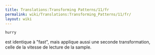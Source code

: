 ```yaml
---
title: Translations:Transforming Patterns/11/fr
permalink: wiki/Translations:Transforming_Patterns/11/fr/
layout: wiki
---
```


``` haskell
hurry
```

est identique à "fast", mais applique aussi une seconde transformation,
celle de la vitesse de lecture de la sample.
